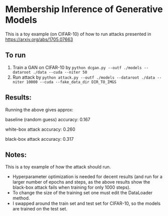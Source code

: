 # Membership Inference of Generative Models

This is a toy example (on CIFAR-10) of how to run attacks presented in https://arxiv.org/abs/1705.07663

## To run

1. Train a GAN on CIFAR-10 by `python dcgan.py --outf ./models --dataroot ./data --cuda --niter 50`
2. Run attack by `python attack.py --outf ./models --dataroot ./data --niter 10000 --cuda --fake_data_dir DIR_TO_IMGS`

## Results:

Running the above gives approx:

baseline (random guess) accuracy: 0.167

white-box attack accuracy: 0.260

black-box attack accuracy: 0.317


## Notes:

This is a toy example of how the attack should run. 
- Hyperparameter optimization is needed for decent results (and run for a larger number of epochs and steps, as the above results show the black-box attack fails when training for only 1000 steps).
- To change the size of the training set one must edit the DataLoader method.
- I swapped around the train set and test set for CIFAR-10, so the models are trained on the test set.
